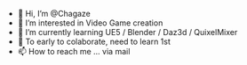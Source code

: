 - 👋 Hi, I’m @Chagaze
- 👀 I’m interested in Video Game creation
- 🌱 I’m currently learning UE5 / Blender / Daz3d / QuixelMixer
- 💞️ To early to colaborate, need to learn 1st
- 📫 How to reach me ... via mail

<!---
Chagaze/Chagaze is a ✨ special ✨ repository because its `README.md` (this file) appears on your GitHub profile.
You can click the Preview link to take a look at your changes.
--->
